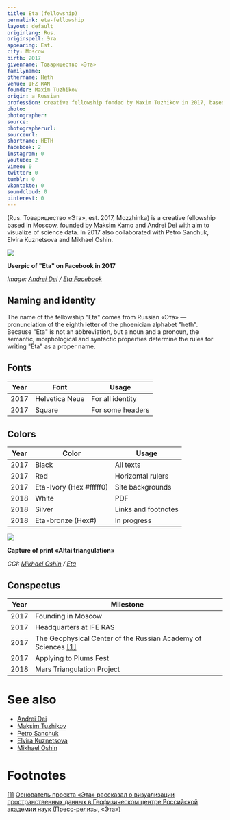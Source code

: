 ```yaml
---
title: Eta (fellowship)
permalink: eta-fellowship
layout: default
originlang: Rus.
originspell: Эта
appearing: Est.
city: Moscow
birth: 2017
givenname: Товарищество «Эта»
familyname:
othername: Heth
venue: IFZ RAN
founder: Maxim Tuzhikov
origin: a Russian
profession: creative fellowship fonded by Maxim Tuzhikov in 2017, based Moscow
photo:
photographer:
source:
photographerurl:
sourceurl:
shortname: HETH
facebook: 2
instagram: 0
youtube: 2
vimeo: 0
twitter: 0
tumblr: 0
vkontakte: 0
soundcloud: 0
pinterest: 0
---
```


(Rus. Товарищество «Эта», est. 2017, Mozzhinka) is a creative fellowship based in Moscow, founded by Maksim Kamo and Andrei Dei with aim to visualize of science data. In 2017 also collaborated with Petro Sanchuk, Elvira Kuznetsova and Mikhael Oshin.

![](/encyclopedia/images/eta-2018.png)

**Userpic of "Eta" on Facebook in 2017**

*Image: [Andrei Dei](dei-andrei) / [Eta Facebook]()*

## Naming and identity

The name of the fellowship "Eta" comes from Russian «Эта» — pronunciation of the eighth letter of the phoenician alphabet "heth". Because "Eta" is not an abbreviation, but a noun and a pronoun, the semantic, morphological and syntactic properties determine the rules for writing "Eta" as a proper name.

## Fonts

|Year|Font|Usage|
|----|-----|---|
|2017|Helvetica Neue|For all identity|
|2017|Square|For some headers|

## Colors

|Year|Color|Usage|
|----|-----|---|
|2017|Black|All texts|
|2017|Red|Horizontal rulers|
|2017|Eta-Ivory (Hex #fffff0)|Site backgrounds|
|2018|White|PDF|
|2018|Silver|Links and footnotes|
|2018|Eta-bronze (Hex#)|In progress|

![](/encyclopedia/images/altai-triangulation.png)

**Capture of print «Altai triangulation»**

*CGI: [Mikhael Oshin](oshin-mikhael) / [Eta](http://e-t-a.space/Altai-triangulation)*

## Conspectus

|Year|Milestone|
|----|-----|
|2017|Founding in Moscow|
|2017|Headquarters at IFE RAS|
|2017|The Geophysical Center of the Russian Academy of Sciences <span id="a1">[\[1\]](#f1)</span>|
|2017|Applying to Plums Fest|
|2018|Mars Triangulation Project|

# See also

+ [Andrei Dei](deinichenko-andrei)
+ [Maksim Tuzhikov](tuzhikov-maksim)
+ [Petro Sanchuk](sanchuk-petro)
+ [Elvira Kuznetsova](kuznetsova-elvira)
+ [Mikhael Oshin](oshin-mikhael)

# Footnotes

[[1]](#a1) <span id="f1"></span> [Основатель проекта «Эта» рассказал о визуализации пространственных данных в Геофизическом центре Российской академии наук (Пресс-релизы, «Эта»)](https://e-t-a.ga/7-nov-2017)
